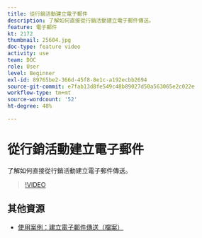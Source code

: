 ```yaml
---
title: 從行銷活動建立電子郵件
description: 了解如何直接從行銷活動建立電子郵件傳送。
feature: 電子郵件
kt: 2172
thumbnail: 25604.jpg
doc-type: feature video
activity: use
team: DOC
role: User
level: Beginner
exl-id: 89765be2-366d-45f8-8e1c-a192ecbb2694
source-git-commit: e7fab13d8fe549c48b89027d50a563065e2c022e
workflow-type: tm+mt
source-wordcount: '52'
ht-degree: 48%

---
```


# 從行銷活動建立電子郵件

了解如何直接從行銷活動建立電子郵件傳送。

>[!VIDEO](https://video.tv.adobe.com/v/25604?quality=12)

## 其他資源

* [使用案例：建立電子郵件傳送（檔案）](https://experienceleague.adobe.com/docs/campaign-classic/using/designing-content/editing-html-content/use-case--creating-an-email-delivery.html)
